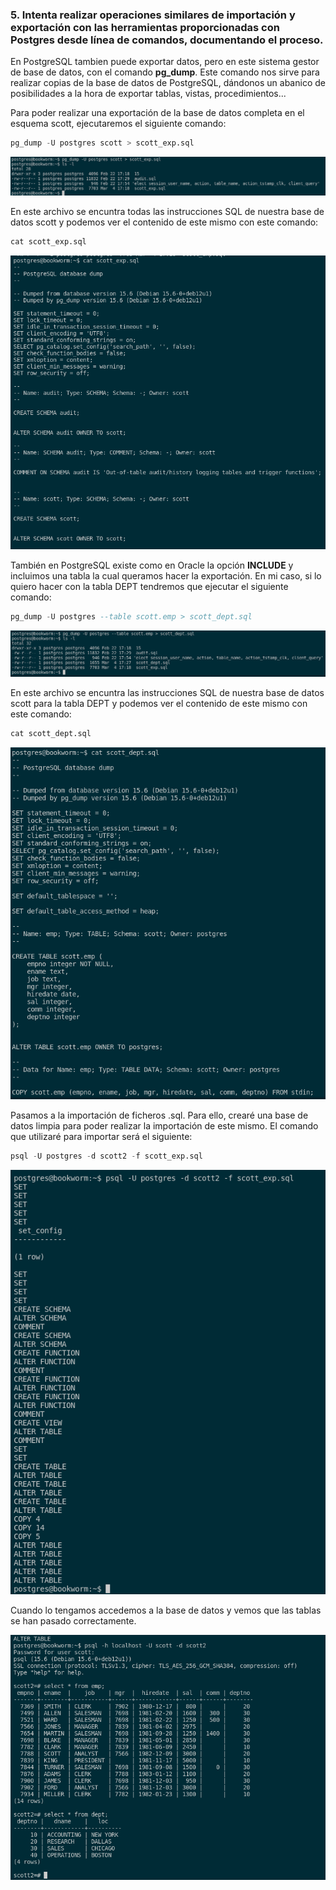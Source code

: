 ### 5. Intenta realizar operaciones similares de importación y exportación con las herramientas proporcionadas con Postgres desde línea de comandos, documentando el proceso.

En PostgreSQL tambien puede exportar datos, pero en este sistema gestor de base de datos, con el comando **pg_dump**. Este comando  nos sirve para realizar copias de la base de datos de PostgreSQL, dándonos un abanico de posibilidades a la hora de exportar tablas, vistas, procedimientos...  

Para poder realizar una exportación de la base de datos completa en el esquema scott, ejecutaremos el siguiente comando:

```sql
pg_dump -U postgres scott > scott_exp.sql
```

![FOTOS](img/32.png)

En este archivo se encuntra todas las instrucciones SQL de nuestra base de datos scott y podemos ver el contenido de este mismo con este comando:

```sql
cat scott_exp.sql
```

![FOTOS](img/33.png)

También en PostgreSQL existe como en Oracle la opción **INCLUDE** y incluimos una tabla la cual queramos hacer la exportación. En mi caso, si lo quiero hacer con la tabla DEPT tendremos que ejecutar el siguiente comando:

```sql
pg_dump -U postgres --table scott.emp > scott_dept.sql
```

![FOTOS](img/34.png)

En este archivo se encuntra las instrucciones SQL de nuestra base de datos scott para la tabla DEPT y podemos ver el contenido de este mismo con este comando:

```sql
cat scott_dept.sql
```

![FOTOS](img/35.png)

Pasamos a la importación de ficheros .sql. Para ello, crearé una base de datos limpia para poder realizar la importación de este mismo. El comando que utilizaré para importar será el siguiente:

```sql
psql -U postgres -d scott2 -f scott_exp.sql
```

![FOTOS](img/36.png)

Cuando lo tengamos accedemos a la base de datos y vemos que las tablas se han pasado correctamente.

![FOTOS](img/37.png)